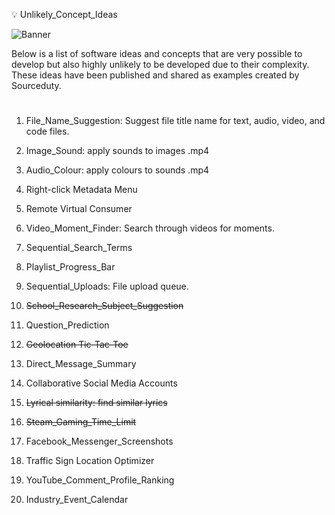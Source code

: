 💡 Unlikely_Concept_Ideas

![Banner](https://github.com/sourceduty/Unlikely_Concept_Ideas/assets/123030236/bbd75381-afa1-4720-b353-ef299a983f6f)

Below is a list of software ideas and concepts that are very possible to develop but also highly unlikely to be developed due to their complexity. These ideas have been published and shared as examples created by Sourceduty.

#

1. File_Name_Suggestion: Suggest file title name for text, audio, video, and code files.

2. Image_Sound: apply sounds to images .mp4

3. Audio_Colour: apply colours to sounds .mp4

4. Right-click Metadata Menu

5. Remote Virtual Consumer

6. Video_Moment_Finder: Search through videos for moments.

7. Sequential_Search_Terms

8. Playlist_Progress_Bar

9. Sequential_Uploads: File upload queue.

10. ~~School_Research_Subject_Suggestion~~

12. Question_Prediction

13. ~~Geolocation Tic-Tac-Toe~~

14. Direct_Message_Summary

15. Collaborative Social Media Accounts

16. ~~Lyrical similarity: find similar lyrics~~

17. ~~Steam_Gaming_Time_Limit~~

18. Facebook_Messenger_Screenshots

19. Traffic Sign Location Optimizer

20. YouTube_Comment_Profile_Ranking

21. Industry_Event_Calendar

#
